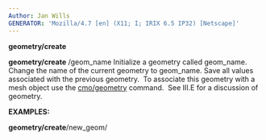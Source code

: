 ```yaml
---
Author: Jan Wills
GENERATOR: 'Mozilla/4.7 [en] (X11; I; IRIX 6.5 IP32) [Netscape]'
---
```


 **geometry/create**

  **geometry/create** /geom\_name
  Initialize a geometry called geom\_name. Change the name of the
  current geometry to geom\_name. Save all values associated with the
  previous geometry.  To associate this geometry with a mesh object
  use the [cmo/geometry](cmo_geom.md) command.  See III.E for a
  discussion of geometry.

 **EXAMPLES:**

  **geometry/create**/new\_geom/
